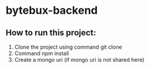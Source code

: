 # bytebux-backend

## How to run this project:
1. Clone the project using command git clone
2. Command npm install
3. Create a mongo uri (if mongo uri is not shared here)
